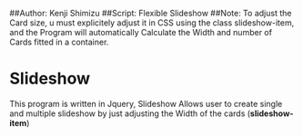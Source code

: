 ##Author: 
Kenji Shimizu
##Script: 
Flexible Slideshow
##Note:
 To adjust the Card size, u must explicitely adjust it in CSS
 using the class slideshow-item, and the Program will automatically
 Calculate the Width and number of Cards fitted in a container.

# Slideshow
 This program is written in Jquery, Slideshow Allows user to create single and multiple slideshow by just adjusting the Width of the cards (**slideshow-item**)
 

